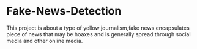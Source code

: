 # Fake-News-Detection
This project is about a type of yellow journalism,fake news encapsulates piece of news that may be hoaxes and is generally spread through social media and other online media.
